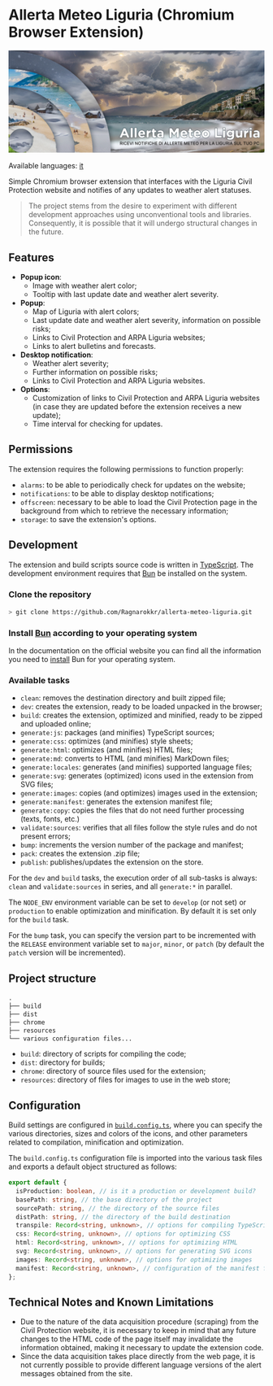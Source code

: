 # Allerta Meteo Liguria (Chromium Browser Extension)

![Allerta Meteo Liguria Cover](./resources/allerta-meteo-liguria-marquee.png)

Available languages: [it](README-it.md)

Simple Chromium browser extension that interfaces with the Liguria Civil Protection website and notifies of any updates to weather alert statuses.

> The project stems from the desire to experiment with different development approaches using unconventional tools and libraries. Consequently, it is possible that it will undergo structural changes in the future.

## Features

- **Popup icon**:
  - Image with weather alert color;
  - Tooltip with last update date and weather alert severity.
- **Popup**:
  - Map of Liguria with alert colors;
  - Last update date and weather alert severity, information on possible risks;
  - Links to Civil Protection and ARPA Liguria websites;
  - Links to alert bulletins and forecasts.
- **Desktop notification**:
  - Weather alert severity;
  - Further information on possible risks;
  - Links to Civil Protection and ARPA Liguria websites.
- **Options**:
  - Customization of links to Civil Protection and ARPA Liguria websites (in case they are updated before the extension receives a new update);
  - Time interval for checking for updates.

## Permissions

The extension requires the following permissions to function properly:

- `alarms`: to be able to periodically check for updates on the website;
- `notifications`: to be able to display desktop notifications;
- `offscreen`: necessary to be able to load the Civil Protection page in the background from which to retrieve the necessary information;
- `storage`: to save the extension's options.

## Development

The extension and build scripts source code is written in [TypeScript](https://www.typescriptlang.org/). The development environment requires that [Bun](https://bun.sh/) be installed on the system.

### Clone the repository

```bash
> git clone https://github.com/Ragnarokkr/allerta-meteo-liguria.git
```

### Install [Bun](https://bun.sh/) according to your operating system

In the documentation on the official website you can find all the information you need to [install](https://bun.sh/) Bun for your operating system.

### Available tasks

- `clean`: removes the destination directory and built zipped file;
- `dev`: creates the extension, ready to be loaded unpacked in the browser;
- `build`: creates the extension, optimized and minified, ready to be zipped and uploaded online;
- `generate:js`: packages (and minifies) TypeScript sources;
- `generate:css`: optimizes (and minifies) style sheets;
- `generate:html`: optimizes (and minifies) HTML files;
- `generate:md`: converts to HTML (and minifies) MarkDown files;
- `generate:locales`: generates (and minifies) supported language files;
- `generate:svg`: generates (optimized) icons used in the extension from SVG files;
- `generate:images`: copies (and optimizes) images used in the extension;
- `generate:manifest`: generates the extension manifest file;
- `generate:copy`: copies the files that do not need further processing (texts, fonts, etc.)
- `validate:sources`: verifies that all files follow the style rules and do not present errors;
- `bump`: increments the version number of the package and manifest;
- `pack`: creates the extension .zip file;
- `publish`: publishes/updates the extension on the store.

For the `dev` and `build` tasks, the execution order of all sub-tasks is always: `clean` and `validate:sources` in series, and all `generate:*` in parallel.

The `NODE_ENV` environment variable can be set to `develop` (or not set) or `production` to enable optimization and minification. By default it is set only for the `build` task.

For the `bump` task, you can specify the version part to be incremented with the `RELEASE` environment variable set to `major`, `minor`, or `patch` (by default the `patch` version will be incremented).

## Project structure

```plaintext
.
├── build
├── dist
├── chrome
├── resources
└── various configuration files...
```

- `build`: directory of scripts for compiling the code;
- `dist`: directory for builds;
- `chrome`: directory of source files used for the extension;
- `resources`: directory of files for images to use in the web store;

## Configuration

Build settings are configured in [`build.config.ts`](build.config.ts), where you can specify the various directories, sizes and colors of the icons, and other parameters related to compilation, minification and optimization.

The `build.config.ts` configuration file is imported into the various task files and exports a default object structured as follows:

```TypeScript
export default {
  isProduction: boolean, // is it a production or development build?
  basePath: string, // the base directory of the project
  sourcePath: string, // the directory of the source files
  distPath: string, // the directory of the build destination
  transpile: Record<string, unknown>, // options for compiling TypeScript
  css: Record<string, unknown>, // options for optimizing CSS
  html: Record<string, unknown>, // options for optimizing HTML
  svg: Record<string, unknown>, // options for generating SVG icons
  images: Record<string, unknown>, // options for optimizing images
  manifest: Record<string, unknown>, // configuration of the manifest file
};
```

## Technical Notes and Known Limitations

- Due to the nature of the data acquisition procedure (scraping) from the Civil Protection website, it is necessary to keep in mind that any future changes to the HTML code of the page itself may invalidate the information obtained, making it necessary to update the extension code.
- Since the data acquisition takes place directly from the web page, it is not currently possible to provide different language versions of the alert messages obtained from the site.
